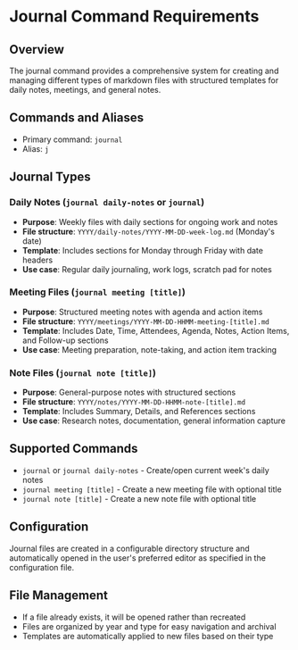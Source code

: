 # Journal Command Requirements

## Overview
The journal command provides a comprehensive system for creating and managing different types of markdown files with structured templates for daily notes, meetings, and general notes.

## Commands and Aliases
- Primary command: `journal`
- Alias: `j`

## Journal Types

### Daily Notes (`journal daily-notes` or `journal`)
- **Purpose**: Weekly files with daily sections for ongoing work and notes
- **File structure**: `YYYY/daily-notes/YYYY-MM-DD-week-log.md` (Monday's date)
- **Template**: Includes sections for Monday through Friday with date headers
- **Use case**: Regular daily journaling, work logs, scratch pad for notes

### Meeting Files (`journal meeting [title]`)
- **Purpose**: Structured meeting notes with agenda and action items
- **File structure**: `YYYY/meetings/YYYY-MM-DD-HHMM-meeting-[title].md`
- **Template**: Includes Date, Time, Attendees, Agenda, Notes, Action Items, and Follow-up sections
- **Use case**: Meeting preparation, note-taking, and action item tracking

### Note Files (`journal note [title]`)
- **Purpose**: General-purpose notes with structured sections
- **File structure**: `YYYY/notes/YYYY-MM-DD-HHMM-note-[title].md`
- **Template**: Includes Summary, Details, and References sections
- **Use case**: Research notes, documentation, general information capture

## Supported Commands
- `journal` or `journal daily-notes` - Create/open current week's daily notes
- `journal meeting [title]` - Create a new meeting file with optional title
- `journal note [title]` - Create a new note file with optional title

## Configuration
Journal files are created in a configurable directory structure and automatically opened in the user's preferred editor as specified in the configuration file.

## File Management
- If a file already exists, it will be opened rather than recreated
- Files are organized by year and type for easy navigation and archival
- Templates are automatically applied to new files based on their type